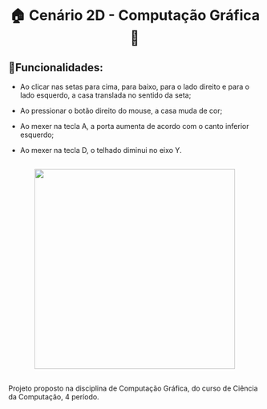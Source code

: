 <h1 align="center">🏠 Cenário 2D - Computação Gráfica 🎄</h1>

## 📌Funcionalidades:

- Ao clicar nas setas para cima, para baixo, para o lado direito
e para o lado esquerdo, a casa translada no sentido da seta;
- Ao pressionar o botão direito do mouse, a casa muda de
cor;
- Ao mexer na tecla A, a porta aumenta de acordo com o
canto inferior esquerdo;
- Ao mexer na tecla D, o telhado diminui no eixo Y.
  
   ##
   
<div align="center">
  <img height="400em" src="https://user-images.githubusercontent.com/72527935/148316063-44079062-507e-465f-93c7-1da84403aaf3.jpg" >
</div>

##

<p> Projeto proposto na disciplina de Computação Gráfica, do curso de Ciência da Computação, 4 período. </p>
